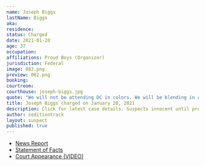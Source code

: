 ```yaml
---
name: Joseph Biggs
lastName: Biggs
aka: 
residence: 
status: Charged
date: 2021-01-20
age: 37
occupation: 
affiliations: Proud Boys (Organizer)
jurisdiction: Federal
image: 082.png
preview: 082.png
booking: 
courtroom: 
courthouse: joseph-biggs.jpg
quote: "We will not be attending DC in colors. We will be blending in as one of you. You won’t see us. You’ll even think we are you...We are going to smell like you, move like you, and look like you."
title: Joseph Biggs charged on January 20, 2021
description: Click for latest case details. Suspects innocent until proven guilty.
author: seditiontrack
layout: suspect
published: true
---
```

- [News Report](https://www.thedailybeast.com/joseph-biggs-proud-boys-leader-arrested-for-storming-us-capitol)
- [Statement of Facts](https://www.justice.gov/opa/page/file/1357251/download)
- [Court Appearance (VIDEO)](https://www.youtube.com/watch?v=G9hkJRbSptI)
